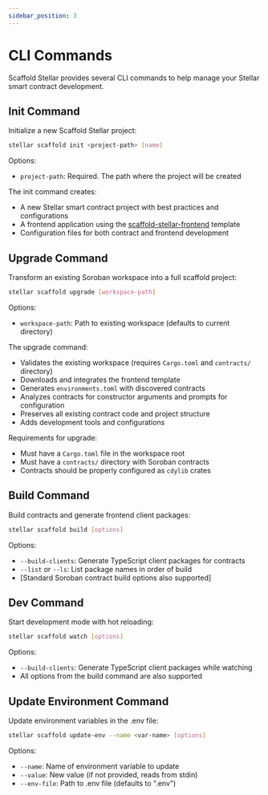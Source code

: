 ```yaml
---
sidebar_position: 3
---
```


# CLI Commands

Scaffold Stellar provides several CLI commands to help manage your Stellar smart contract development.

## Init Command

Initialize a new Scaffold Stellar project:

```bash
stellar scaffold init <project-path> [name]
```

Options:

- `project-path`: Required. The path where the project will be created

The init command creates:

- A new Stellar smart contract project with best practices and configurations
- A frontend application using the [scaffold-stellar-frontend](https://github.com/theahaco/scaffold-stellar-frontend) template
- Configuration files for both contract and frontend development

## Upgrade Command

Transform an existing Soroban workspace into a full scaffold project:

```bash
stellar scaffold upgrade [workspace-path]
```

Options:

- `workspace-path`: Path to existing workspace (defaults to current directory)

The upgrade command:

- Validates the existing workspace (requires `Cargo.toml` and `contracts/` directory)
- Downloads and integrates the frontend template
- Generates `environments.toml` with discovered contracts
- Analyzes contracts for constructor arguments and prompts for configuration
- Preserves all existing contract code and project structure
- Adds development tools and configurations

Requirements for upgrade:

- Must have a `Cargo.toml` file in the workspace root
- Must have a `contracts/` directory with Soroban contracts
- Contracts should be properly configured as `cdylib` crates

## Build Command

Build contracts and generate frontend client packages:

```bash
stellar scaffold build [options]
```

Options:

- `--build-clients`: Generate TypeScript client packages for contracts
- `--list` or `--ls`: List package names in order of build
- [Standard Soroban contract build options also supported]

## Dev Command

Start development mode with hot reloading:

```bash
stellar scaffold watch [options]
```

Options:

- `--build-clients`: Generate TypeScript client packages while watching
- All options from the build command are also supported

## Update Environment Command

Update environment variables in the .env file:

```bash
stellar scaffold update-env --name <var-name> [options]
```

Options:

- `--name`: Name of environment variable to update
- `--value`: New value (if not provided, reads from stdin)
- `--env-file`: Path to .env file (defaults to ".env")
